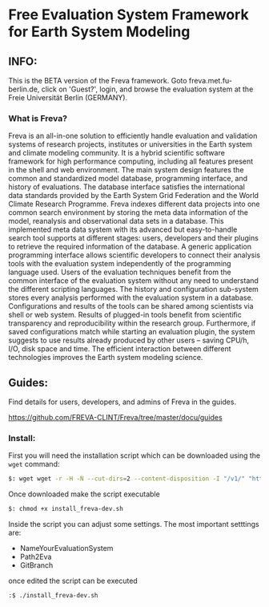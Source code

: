
# Free Evaluation System Framework for Earth System Modeling

## INFO:
This is the BETA version of the Freva framework. Goto freva.met.fu-berlin.de, click on 'Guest?', login, and browse the evaluation system at the Freie Universität Berlin (GERMANY).

### What is Freva?
Freva is an all-in-one solution to efficiently handle evaluation and validation systems of research projects, institutes or universities in the Earth system and climate modeling community. It is a hybrid scientific software framework for high performance computing, including all features present in the shell and web environment. The main system design features the common and standardized model database, programming interface, and history of evaluations. The database interface satisfies the international data standards provided by the Earth System Grid Federation and the World Climate Research Programme. Freva indexes different data projects into one common search environment by storing the meta data information of the model, reanalysis and observational data sets in a database. This implemented meta data system with its advanced but easy-to-handle search tool supports at different stages: users, developers and their plugins to retrieve the required information of the database. A generic application programming interface allows scientific developers to connect their analysis tools with the evaluation system independently of the programming language used. Users of the evaluation techniques benefit from the common interface of the evaluation system without any need to understand the different scripting languages. The history and configuration sub-system stores every analysis performed with the evaluation system in a database. Configurations and results of the tools can be shared among scientists via shell or web system. Results of plugged-in tools benefit from scientific transparency and reproducibility within the research group. Furthermore, if saved configurations match while starting an evaluation plugin, the system suggests to use results already produced by other users – saving CPU/h, I/O, disk space and time. The efficient interaction between different technologies improves the Earth system modeling science.

## Guides:
Find details for users, developers, and admins of Freva in the guides.

https://github.com/FREVA-CLINT/Freva/tree/master/docu/guides

### Install:

First you will need the installation script which can be downloaded using the `wget` command:

```bash
$: wget wget -r -H -N --cut-dirs=2 --content-disposition -I "/v1/" "https://swift.dkrz.de/v1/dkrz_3d3c7abc-1681-4012-b656-3cc1058c52a9/public/install_freva-dev.sh?temp_url_sig=c2631336fdc8a288a530bc423c8433a4d3dfb1ef&temp_url_prefix=&temp_url_expires=2295-02-24T15:00:20Z"
```
Once downloaded make the script executable 

```bash
$: chmod +x install_freva-dev.sh
```

Inside the script you can adjust some settings. The most important setttings are:

- NameYourEvaluationSystem
- Path2Eva
- GitBranch

once edited the script can be executed

```bash
:$ ./install_freva-dev.sh
```
